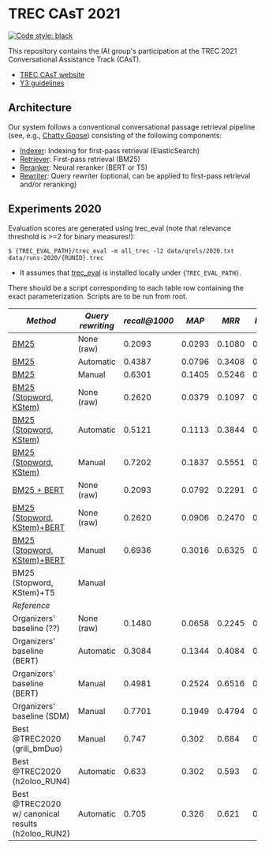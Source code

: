 # TREC CAsT 2021

[![Code style: black](https://img.shields.io/badge/code%20style-black-000000.svg)](https://github.com/psf/black)

This repository contains the IAI group's participation at the TREC 2021 Conversational Assistance Track (CAsT).

  * [TREC CAsT website](http://www.treccast.ai/)
  * [Y3 guidelines](https://docs.google.com/document/d/1Eo0IqQedYc_rfTw-YxbvUGTpoYSmejU0iDlUzQWj3_w/edit?usp=sharing)


## Architecture

Our system follows a conventional conversational passage retrieval pipeline (see, e.g., [Chatty Goose](https://dl.acm.org/doi/10.1145/3404835.3462782)) consisting of the following components:

  * [Indexer](treccast/indexer): Indexing for first-pass retrieval (ElasticSearch)
  * [Retriever](treccast/retriever): First-pass retrieval (BM25)
  * [Reranker](treccast/reranker): Neural reranker (BERT or T5)
  * [Rewriter](treccast/rewriter): Query rewriter (optional, can be applied to first-pass retrieval and/or reranking)


## Experiments 2020

Evaluation scores are generated using trec_eval (note that relevance threshold is >=2 for binary measures!):
```
$ {TREC_EVAL_PATH}/trec_eval -m all_trec -l2 data/qrels/2020.txt data/runs-2020/{RUNID}.trec
```

  * It assumes that [trec_eval](https://github.com/usnistgov/trec_eval) is installed locally under `{TREC_EVAL_PATH}`.

There should be a script corresponding to each table row containing the exact parameterization.
Scripts are to be run from root.

| *Method* | *Query rewriting* | *recall@1000* | *MAP* | *MRR* | *NDCG* | *NDCG@5* |
| -- | -- | -- | -- | -- | -- | -- |
| [BM25](scripts/2020/cast_bm25_default.sh) | None (raw) | 0.2093 | 0.0293 | 0.1080 | 0.1247 | 0.0614 |
| [BM25](scripts/2020/cast_bm25_default_Automatic.sh) | Automatic | 0.4387 | 0.0796 | 0.3408 | 0.2377 | 0.1255 |
| [BM25](scripts/2020/cast_bm25_default_manual.sh) | Manual | 0.6301 | 0.1405 | 0.5246 | 0.3611 | 0.2169 |
| [BM25 (Stopword, KStem)](scripts/2020/cast_bm25_clean.sh) | None (raw) | 0.2620 | 0.0379 | 0.1097 | 0.1497 | 0.0750 |
| [BM25 (Stopword, KStem)](scripts/2020/cast_bm25_clean_automatic.sh) | Automatic | 0.5121 | 0.1113 | 0.3844 | 0.2872 | 0.1542 |
| [BM25 (Stopword, KStem)](scripts/2020/cast_bm25_clean_manual.sh) | Manual | 0.7202 | 0.1837 | 0.5551 | 0.4192 | 0.2473 |
| [BM25 + BERT](scripts/2020/cast_bm25_default_rerank_bert.sh) | None (raw) | 0.2093 | 0.0792 | 0.2291 | 0.1801 | 0.1586 |
| [BM25 (Stopword, KStem)+BERT](scripts/2020/cast_bm25_clean_rerank_bert.sh) | None (raw) | 0.2620 | 0.0906 | 0.2470 | 0.2050 | 0.1696 |
| [BM25 (Stopword, KStem)+BERT](scripts/2020/cast_bm25_clean_manual_rerank_bert.sh) | Manual | 0.6936 | 0.3016 | 0.6325 | 0.5581 | 0.4732 |
| BM25 (Stopword, KStem)+T5 | Manual | | | | | |
| *Reference* |||||
| Organizers' baseline (??) | None (raw) | 0.1480 | 0.0658 | 0.2245 | 0.1437 | 0.1591 |
| Organizers' baseline (BERT) | Automatic | 0.3084 | 0.1344 | 0.4084 | 0.2840 | 0.2865 |
| Organizers' baseline (BERT) | Manual | 0.4981 | 0.2524 | 0.6516 | 0.4513 | 0.4609 |
| Organizers' baseline (SDM) | Manual | 0.7701 | 0.1949 | 0.4794 | 0.4926 | 0.3113 |
| Best @TREC2020 (grill_bmDuo) | Manual | 0.747 | 0.302 | 0.684 | 0.571 | |
| Best @TREC2020 (h2oloo_RUN4) | Automatic | 0.633 | 0.302 | 0.593 | 0.526 | |
| Best @TREC2020 w/ canonical results (h2oloo_RUN2) | Automatic | 0.705 | 0.326 | 0.621 | 0.575 |
